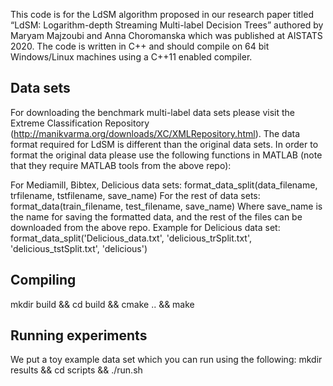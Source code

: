 This code is for the LdSM algorithm proposed in our research paper titled “LdSM: Logarithm-depth Streaming 
Multi-label Decision Trees” authored by Maryam Majzoubi and Anna Choromanska which was published at AISTATS 2020. 
The code is written in C++ and should compile on 64 bit Windows/Linux machines using a C++11 enabled compiler. 

Data sets
---------------------------------------
For downloading the benchmark multi-label data sets please visit the Extreme Classification Repository 
(http://manikvarma.org/downloads/XC/XMLRepository.html). The data format required for LdSM is different than the 
original data sets. In order to format the original data please use the following functions in MATLAB (note that
they require MATLAB tools from the above repo):

For Mediamill, Bibtex, Delicious data sets: format_data_split(data_filename, trfilename, tstfilename, save_name)
For the rest of data sets: format_data(train_filename, test_filename, save_name)
Where save_name is the name for saving the formatted data, and the rest of the files can be downloaded from the above repo.
Example for Delicious data set:
format_data_split('Delicious_data.txt', 'delicious_trSplit.txt', 'delicious_tstSplit.txt', 'delicious')

Compiling
---------------------------------------
mkdir build && cd build && cmake .. && make

Running experiments
---------------------------------------
We put a toy example data set which you can run using the following:
mkdir results && cd scripts && ./run.sh
